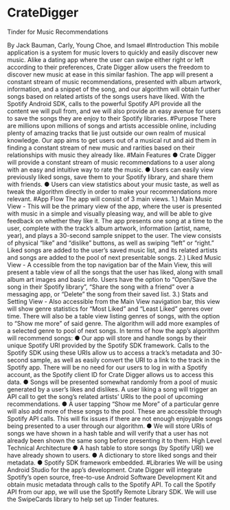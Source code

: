 # CrateDigger
Tinder for Music Recommendations

By Jack Bauman, Carly, Young Choe, and Ismael
#Introduction
This mobile application is a system for music lovers to quickly and easily discover new music. Alike a dating app where the user can swipe either right or left according to their preferences, Crate Digger allow users the freedom to discover new music at ease in this similar fashion. The app will present a constant stream of music recommendations, presented with album artwork, information, and a snippet of the song, and our algorithm will obtain further songs based on related artists of the songs users have liked. With the Spotify Android SDK, calls to the powerful Spotify API provide all the content we will pull from, and we will also provide an easy avenue for users to save the songs they are enjoy to their Spotify libraries.
#Purpose
There are millions upon millions of songs and artists accessible online, including plenty of amazing tracks that lie just outside our own realm of musical knowledge. Our app aims to get users out of a musical rut and aid them in finding a constant stream of new music and rarities based on their relationships with music they already like.
#Main Features
● Crate Digger will provide a constant stream of music recommendations to a user along with an easy and intuitive way to rate the music.
● Users can easily view previously liked songs, save them to your Spotify library, and share them with friends.
● Users can view statistics about your music taste, as well as tweak the algorithm directly in order to make your recommendations more relevant.
#App Flow
The app will consist of 3 main views.
1.) Main Music View​ - This will be the primary view of the app, where the user is presented with music in a simple and visually pleasing way, and will be able to give feedback on whether they like it. The app presents one song at a time to the user, complete with the track’s album artwork, information (artist, name, year), and plays a 30-second sample snippet to the user. The view consists of physical “like” and “dislike” buttons, as well as swiping “left” or “right.” Liked songs are added to the user’s saved
 music list, and its related artists and songs are added to the pool of next presentable songs.
2.) Liked Music View - A​ ccessible from the top navigation bar of the Main View, this will
present a table view of all the songs that the user has liked, along with small album art images and basic info. Users have the option to “Open/Save the song in their Spotify library”, “Share the song with a friend” over a messaging app, or “Delete” the song from their saved list.
3.) Stats and Setting View - ​Also accessible from the Main View navigation bar, this view will show genre statistics for “Most Liked” and “Least Liked” genres over time. There will also be a table view listing genres of songs, with the option to “Show me more” of said genre. The algorithm will add more examples of a selected genre to pool of next songs.
In terms of how the app’s algorithm will recommend songs:
● Our app will store and handle songs by their unique Spotify URI provided by the Spotify SDK framework. Calls to the Spotify SDK using these URIs allow us to access a track’s metadata and 30-second sample, as well as easily convert the URI to a link to the track in the Spotify app. There will be no need for our users to log in with a Spotify account, as the Spotify client ID for Crate Digger allows us to access this data.
● Songs will be presented somewhat randomly from a pool of music generated by a user’s likes and dislikes. A user liking a song will trigger an API call to get the song’s related artists’ URIs to the pool of upcoming recommendations.
● A user tapping “Show me More” of a particular genre will also add more of these songs to the pool. These are accessible through Spotify API calls. This will fix issues if there are not enough enjoyable songs being presented to a user through our algorithm.
● We will store URIs of songs we have shown in a hash table and will verify that a user has not already been shown the same song before presenting it to them.
High Level Technical Architecture
● A hash table to store songs (by Spotify URI) we have already shown to users.
● A dictionary to store liked songs and their metadata.
● Spotify SDK framework embedded.
#Libraries
We will be using Android Studio for the app’s development. Crate Digger will integrate Spotify’s open source, free-to-use Android Software Development Kit and obtain music metadata through calls to the Spotify API. To call the Spotify API from our app, we will use the Spotify Remote Library SDK.  We will use the SwipeCards library to help set up Tinder features.
